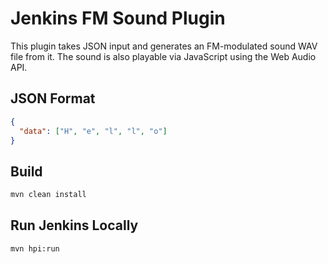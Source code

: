 # Jenkins FM Sound Plugin

This plugin takes JSON input and generates an FM-modulated sound WAV file from it. The sound is also playable via JavaScript using the Web Audio API.

## JSON Format
```json
{
  "data": ["H", "e", "l", "l", "o"]
}
```

## Build
```sh
mvn clean install
```

## Run Jenkins Locally
```sh
mvn hpi:run
```
